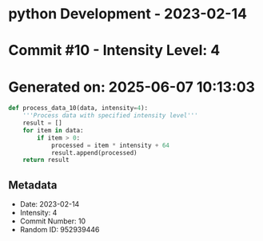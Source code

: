 ﻿# python Development - 2023-02-14
# Commit #10 - Intensity Level: 4
# Generated on: 2025-06-07 10:13:03
```python
def process_data_10(data, intensity=4):
    '''Process data with specified intensity level'''
    result = []
    for item in data:
        if item > 0:
            processed = item * intensity + 64
            result.append(processed)
    return result
```
## Metadata
- Date: 2023-02-14
- Intensity: 4
- Commit Number: 10
- Random ID: 952939446
